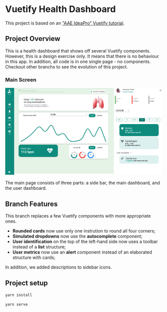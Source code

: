 # Vuetify Health Dashboard
This project is based on an ["AAE IdeaPro" Vuetify tutorial](https://www.youtube.com/watch?v=GAo_kUyhQzw).

## Project Overview

This is a health dashboard that shows off several Vuetify components. However, this is a design exercise only. It means that there is no behaviour in this app. In addition, all code is in one single page - no components. Checkout other branchs to see the evolution of this project.

### Main Screen

<img src="./pics/MainPage.png" />

The main page consists of three parts: a side bar, the main dashboard, and the user dashboard.

## Branch Features

This branch replaces a few Vuetify components with more appropriate ones.

- __Rounded cards__ now use only one instrution to round all four corners;
- __Simulated dropdowns__ now use the __autocomplete__ component;
- __User identification__ on the top of the left-hand side now uses a toolbar instead of a __list__ structure;
- __User metrics__ now use an __alert__ component instead of an elaborated structure with cards;

In addition, we added descriptions to sidebar icons.

## Project setup
```
yarn install
```

```
yarn serve
```